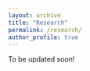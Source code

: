 ```yaml
---
layout: archive
title: "Research"
permalink: /research/
author_profile: true
---
```


To be updated soon!